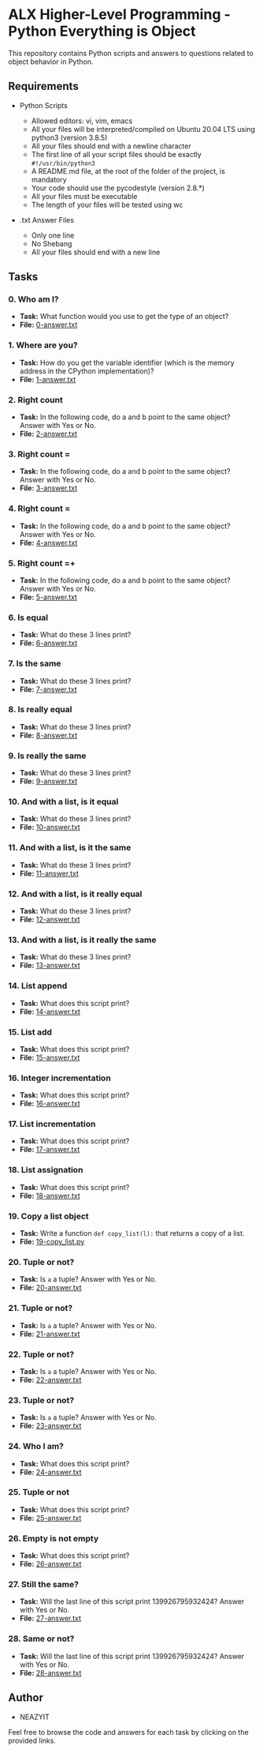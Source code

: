 # ALX Higher-Level Programming - Python Everything is Object

This repository contains Python scripts and answers to questions related to object behavior in Python.

## Requirements

- Python Scripts
  - Allowed editors: vi, vim, emacs
  - All your files will be interpreted/compiled on Ubuntu 20.04 LTS using python3 (version 3.8.5)
  - All your files should end with a newline character
  - The first line of all your script files should be exactly `#!/usr/bin/python3`
  - A README.md file, at the root of the folder of the project, is mandatory
  - Your code should use the pycodestyle (version 2.8.*)
  - All your files must be executable
  - The length of your files will be tested using wc

- .txt Answer Files
  - Only one line
  - No Shebang
  - All your files should end with a new line

## Tasks

### 0. Who am I?
- **Task:** What function would you use to get the type of an object?
- **File:** [0-answer.txt](https://github.com/NEAZYIT/alx-higher_level_programming/blob/master/0x09-python-everything_is_object/0-answer.txt)

### 1. Where are you?
- **Task:** How do you get the variable identifier (which is the memory address in the CPython implementation)?
- **File:** [1-answer.txt](https://github.com/NEAZYIT/alx-higher_level_programming/blob/master/0x09-python-everything_is_object/1-answer.txt)

### 2. Right count
- **Task:** In the following code, do a and b point to the same object? Answer with Yes or No.
- **File:** [2-answer.txt](https://github.com/NEAZYIT/alx-higher_level_programming/blob/master/0x09-python-everything_is_object/2-answer.txt)

### 3. Right count =
- **Task:** In the following code, do a and b point to the same object? Answer with Yes or No.
- **File:** [3-answer.txt](https://github.com/NEAZYIT/alx-higher_level_programming/blob/master/0x09-python-everything_is_object/3-answer.txt)

### 4. Right count =
- **Task:** In the following code, do a and b point to the same object? Answer with Yes or No.
- **File:** [4-answer.txt](https://github.com/NEAZYIT/alx-higher_level_programming/blob/master/0x09-python-everything_is_object/4-answer.txt)

### 5. Right count =+
- **Task:** In the following code, do a and b point to the same object? Answer with Yes or No.
- **File:** [5-answer.txt](https://github.com/NEAZYIT/alx-higher_level_programming/blob/master/0x09-python-everything_is_object/5-answer.txt)

### 6. Is equal
- **Task:** What do these 3 lines print?
- **File:** [6-answer.txt](https://github.com/NEAZYIT/alx-higher_level_programming/blob/master/0x09-python-everything_is_object/7-answer.txt)

### 7. Is the same
- **Task:** What do these 3 lines print?
- **File:** [7-answer.txt](https://github.com/NEAZYIT/alx-higher_level_programming/blob/master/0x09-python-everything_is_object/7-answer.txt)

### 8. Is really equal
- **Task:** What do these 3 lines print?
- **File:** [8-answer.txt](https://github.com/NEAZYIT/alx-higher_level_programming/blob/master/0x09-python-everything_is_object/8-answer.txt)

### 9. Is really the same
- **Task:** What do these 3 lines print?
- **File:** [9-answer.txt](https://github.com/NEAZYIT/alx-higher_level_programming/blob/master/0x09-python-everything_is_object/9-answer.txt)

### 10. And with a list, is it equal
- **Task:** What do these 3 lines print?
- **File:** [10-answer.txt](https://github.com/NEAZYIT/alx-higher_level_programming/blob/master/0x09-python-everything_is_object/10-answer.txt)

### 11. And with a list, is it the same
- **Task:** What do these 3 lines print?
- **File:** [11-answer.txt](https://github.com/NEAZYIT/alx-higher_level_programming/blob/master/0x09-python-everything_is_object/11-answer.txt)

### 12. And with a list, is it really equal
- **Task:** What do these 3 lines print?
- **File:** [12-answer.txt](https://github.com/NEAZYIT/alx-higher_level_programming/blob/master/0x09-python-everything_is_object/12-answer.txt)

### 13. And with a list, is it really the same
- **Task:** What do these 3 lines print?
- **File:** [13-answer.txt](https://github.com/NEAZYIT/alx-higher_level_programming/blob/master/0x09-python-everything_is_object/13-answer.txt)

### 14. List append
- **Task:** What does this script print?
- **File:** [14-answer.txt](https://github.com/NEAZYIT/alx-higher_level_programming/blob/master/0x09-python-everything_is_object/14-answer.txt)

### 15. List add
- **Task:** What does this script print?
- **File:** [15-answer.txt](https://github.com/alx-higher_level_programming/0x09-python-everything_is_object/blob/main/15-answer.txt)

### 16. Integer incrementation
- **Task:** What does this script print?
- **File:** [16-answer.txt](https://github.com/NEAZYIT/alx-higher_level_programming/blob/master/0x09-python-everything_is_object/16-answer.txt)

### 17. List incrementation
- **Task:** What does this script print?
- **File:** [17-answer.txt](https://github.com/NEAZYIT/alx-higher_level_programming/blob/master/0x09-python-everything_is_object/17-answer.txt)

### 18. List assignation
- **Task:** What does this script print?
- **File:** [18-answer.txt](https://github.com/NEAZYIT/alx-higher_level_programming/blob/master/0x09-python-everything_is_object/18-answer.txt)

### 19. Copy a list object
- **Task:** Write a function `def copy_list(l):` that returns a copy of a list.
- **File:** [19-copy_list.py](https://github.com/NEAZYIT/alx-higher_level_programming/blob/master/0x09-python-everything_is_object/19-copy_list.py)

### 20. Tuple or not?
- **Task:** Is `a` a tuple? Answer with Yes or No.
- **File:** [20-answer.txt](https://github.com/NEAZYIT/alx-higher_level_programming/blob/master/0x09-python-everything_is_object/20-answer.txt)

### 21. Tuple or not?
- **Task:** Is `a` a tuple? Answer with Yes or No.
- **File:** [21-answer.txt](https://github.com/NEAZYIT/alx-higher_level_programming/blob/master/0x09-python-everything_is_object/21-answer.txt)

### 22. Tuple or not?
- **Task:** Is `a` a tuple? Answer with Yes or No.
- **File:** [22-answer.txt](https://github.com/NEAZYIT/alx-higher_level_programming/blob/master/0x09-python-everything_is_object/22-answer.txt)

### 23. Tuple or not?
- **Task:** Is `a` a tuple? Answer with Yes or No.
- **File:** [23-answer.txt](https://github.com/NEAZYIT/alx-higher_level_programming/blob/master/0x09-python-everything_is_object/23-answer.txt)

### 24. Who I am?
- **Task:** What does this script print?
- **File:** [24-answer.txt](https://github.com/NEAZYIT/alx-higher_level_programming/blob/master/0x09-python-everything_is_object/24-answer.txt)

### 25. Tuple or not
- **Task:** What does this script print?
- **File:** [25-answer.txt](https://github.com/NEAZYIT/alx-higher_level_programming/blob/master/0x09-python-everything_is_object/25-answer.txt)

### 26. Empty is not empty
- **Task:** What does this script print?
- **File:** [26-answer.txt](https://github.com/NEAZYIT/alx-higher_level_programming/blob/master/0x09-python-everything_is_object/26-answer.txt)

### 27. Still the same?
- **Task:** Will the last line of this script print 139926795932424? Answer with Yes or No.
- **File:** [27-answer.txt](https://github.com/NEAZYIT/alx-higher_level_programming/blob/master/0x09-python-everything_is_object/27-answer.txt)

### 28. Same or not?
- **Task:** Will the last line of this script print 139926795932424? Answer with Yes or No.
- **File:** [28-answer.txt](https://github.com/NEAZYIT/alx-higher_level_programming/blob/master/0x09-python-everything_is_object/28-answer.txt)

## Author

- NEAZYIT


Feel free to browse the code and answers for each task by clicking on the provided links.
